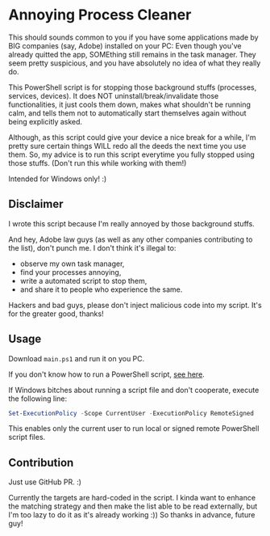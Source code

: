 # Annoying Process Cleaner

This should sounds common to you if you have some applications made by BIG companies (say, Adobe) installed on your PC:
Even though you've already quitted the app, SOMEthing still remains in the task manager.
They seem pretty suspicious, and you have absolutely no idea of what they really do.

This PowerShell script is for stopping those background stuffs (processes, services, devices).
It does NOT uninstall/break/invalidate those functionalities, it just cools them down, makes what shouldn't be running calm, and tells them not to automatically start themselves again without being explicitly asked.

Although, as this script could give your device a nice break for a while, I'm pretty sure certain things WILL redo all the deeds the next time you use them.
So, my advice is to run this script everytime you fully stopped using those stuffs.
(Don't run this while working with them!)

Intended for Windows only! :)


## Disclaimer

I wrote this script because I'm really annoyed by those background stuffs.

And hey, Adobe law guys (as well as any other companies contributing to the list), don't punch me.
I don't think it's illegal to:
- observe my own task manager,
- find your processes annoying,
- write a automated script to stop them,
- and share it to people who experience the same.

Hackers and bad guys, please don't inject malicious code into my script.
It's for the greater good, thanks!


## Usage

Download `main.ps1` and run it on you PC.

If you don't know how to run a PowerShell script, [see here](https://stackoverflow.com/questions/2035193/how-to-run-a-powershell-script).

If Windows bitches about running a script file and don't cooperate, execute the following line:
```powershell
Set-ExecutionPolicy -Scope CurrentUser -ExecutionPolicy RemoteSigned
```
This enables only the current user to run local or signed remote PowerShell script files.


## Contribution

Just use GitHub PR. :)

Currently the targets are hard-coded in the script.
I kinda want to enhance the matching strategy and then make the list able to be read externally, but I'm too lazy to do it as it's already working :))
So thanks in advance, future guy!